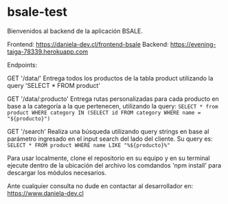 # bsale-test
Bienvenidos al backend de la aplicación BSALE.

Frontend: https://daniela-dev.cl/frontend-bsale
Backend: https://evening-taiga-78339.herokuapp.com

Endpoints:

GET '/data/'
Entrega todos los productos de la tabla product utilizando la query 'SELECT * FROM product'

GET '/data/:producto'
Entrega rutas personalizadas para cada producto en base a la categoría a la que pertenecen, utilizando la query: `SELECT * from product WHERE category IN (SELECT id FROM category WHERE name = "${producto}")`

GET '/search'
Realiza una búsqueda utilizando query strings en base al parámetro ingresado en el input search del lado del cliente. Su query es: `SELECT * FROM product WHERE name LIKE "%${producto}%"`

Para usar localmente, clone el repositorio en su equipo y en su terminal ejecute dentro de la ubicación del archivo los comdandos 'npm install' para descargar los módulos necesarios.

Ante cualquier consulta no dude en contactar al desarrollador en: https://www.daniela-dev.cl 